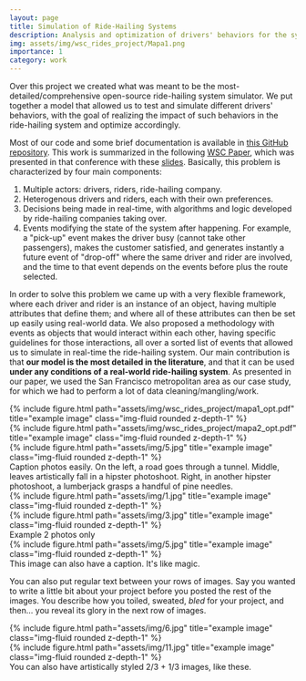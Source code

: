 ```yaml
---
layout: page
title: Simulation of Ride-Hailing Systems
description: Analysis and optimization of drivers' behaviors for the system.
img: assets/img/wsc_rides_project/Mapa1.png
importance: 1
category: work
---
```


Over this project we created what was meant to be the most-detailed/comprehensive open-source ride-hailing system simulator. We put together a model that allowed us to test and simulate different drivers' behaviors, with the goal of realizing the impact of such behaviors in the ride-hailing system and optimize accordingly. 

Most of our code and some brief documentation is available in <a href="https://github.com/ierazo/Ride-Hailing-systems-simulation"> this GitHub repository</a>. This work is summarized in the following <a href="../../assets/pdf/conference_papers/2021_WSC_RideHailing.pdf"> WSC Paper</a>, which was presented in that conference with these <a href="../../assets/pdf/presentations/presentation_wsc_2021.pdf"> slides</a>. Basically, this problem is characterized by four main components: 


1. Multiple actors: drivers, riders, ride-hailing company.
2. Heterogenous drivers and riders, each with their own preferences.
3. Decisions being made in real-time, with algorithms and logic developed by ride-hailing companies taking over.
4. Events modifying the state of the system after happening. For example, a "pick-up" event makes the driver busy (cannot take other passengers), makes the customer satisfied, and generates instantly a future event of "drop-off" where the same driver and rider are involved, and the time to that event depends on the events before plus the route selected. 

In order to solve this problem we came up with a very flexible framework, where each driver and rider is an instance of an object, having multiple attributes that define them; and where all of these attributes can then be set up easily using real-world data. We also proposed a methodology with events as objects that would interact within each other, having specific guidelines for those interactions, all over a sorted list of events that allowed us to simulate in real-time the ride-hailing system. Our main contribution is that **our model is the most detailed in the literature**, and that it can be used **under any conditions of a real-world ride-hailing system**. As presented in our paper, we used the San Francisco metropolitan area as our case study, for which we had to perform a lot of data cleaning/mangling/work.



<div class="row">
    <div class="col-sm mt-3 mt-md-0">
        {% include figure.html path="assets/img/wsc_rides_project/mapa1_opt.pdf" title="example image" class="img-fluid rounded z-depth-1" %}
    </div>
    <div class="col-sm mt-3 mt-md-0">
        {% include figure.html path="assets/img/wsc_rides_project/mapa2_opt.pdf" title="example image" class="img-fluid rounded z-depth-1" %}
    </div>
    <div class="col-sm mt-3 mt-md-0">
        {% include figure.html path="assets/img/5.jpg" title="example image" class="img-fluid rounded z-depth-1" %}
    </div>
</div>
<div class="caption">
    Caption photos easily. On the left, a road goes through a tunnel. Middle, leaves artistically fall in a hipster photoshoot. Right, in another hipster photoshoot, a lumberjack grasps a handful of pine needles.
</div>

<div class="row">
    <div class="col-sm mt-3 mt-md-0">
        {% include figure.html path="assets/img/1.jpg" title="example image" class="img-fluid rounded z-depth-1" %}
    </div>
    <div class="col-sm mt-3 mt-md-0">
        {% include figure.html path="assets/img/3.jpg" title="example image" class="img-fluid rounded z-depth-1" %}
    </div>
</div>
<div class="caption">
    Example 2 photos only
</div>


<div class="row">
    <div class="col-sm mt-3 mt-md-0">
        {% include figure.html path="assets/img/5.jpg" title="example image" class="img-fluid rounded z-depth-1" %}
    </div>
</div>
<div class="caption">
    This image can also have a caption. It's like magic.
</div>

You can also put regular text between your rows of images.
Say you wanted to write a little bit about your project before you posted the rest of the images.
You describe how you toiled, sweated, *bled* for your project, and then... you reveal its glory in the next row of images.


<div class="row justify-content-sm-center">
    <div class="col-sm-8 mt-3 mt-md-0">
        {% include figure.html path="assets/img/6.jpg" title="example image" class="img-fluid rounded z-depth-1" %}
    </div>
    <div class="col-sm-4 mt-3 mt-md-0">
        {% include figure.html path="assets/img/11.jpg" title="example image" class="img-fluid rounded z-depth-1" %}
    </div>
</div>
<div class="caption">
    You can also have artistically styled 2/3 + 1/3 images, like these.
</div>

